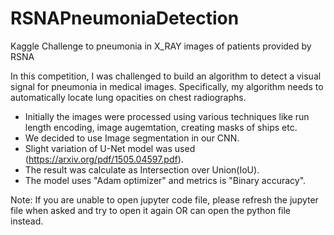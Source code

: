 # RSNAPneumoniaDetection
Kaggle Challenge to pneumonia in X_RAY images of patients provided by RSNA

In this competition, I was challenged to build an algorithm to detect a visual signal for pneumonia in medical images. Specifically, my algorithm needs to automatically locate lung opacities on chest radiographs.
* Initially the images were processed using various techniques like run length encoding, image augemtation, creating masks of ships etc. 
* We decided to use Image segmentation in our CNN.
* Slight variation of U-Net model was used (https://arxiv.org/pdf/1505.04597.pdf).
* The result was calculate as Intersection over Union(IoU).
* The model uses "Adam optimizer" and metrics is "Binary accuracy".


Note: If you are unable to open jupyter code file, please refresh the jupyter file when asked and try to open it again OR can open the python file instead.
